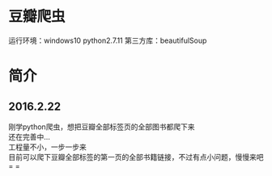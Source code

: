 # 豆瓣爬虫

运行环境：windows10 python2.7.11
第三方库：beautifulSoup

# 简介

## 2016.2.22  

刚学python爬虫，想把豆瓣全部标签页的全部图书都爬下来  
还在完善中...  
工程量不小，一步一步来  
目前可以爬下豆瓣全部标签的第一页的全部书籍链接，不过有点小问题，慢慢来吧= =  